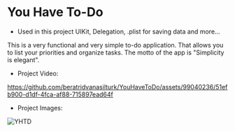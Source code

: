 # You Have To-Do 

- Used in this project UIKit, Delegation, .plist for saving data and more...

This is a very functional and very simple to-do application. That allows you to list your priorities and organize tasks. The motto of the app is "Simplicity is elegant". 

- Project Video:



https://github.com/beratridvanasilturk/YouHaveToDo/assets/99040236/51efb900-d1df-4fca-af88-715897ead64f



- Project Images:

![YHTD](https://github.com/beratridvanasilturk/YouHaveToDo/assets/99040236/a57fcf59-d0fa-45b7-85a3-2d1c09745503)

